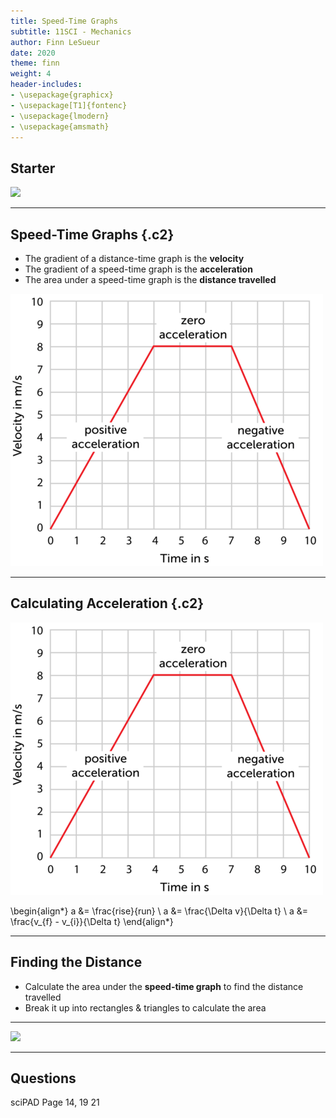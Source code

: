 ```yaml
---
title: Speed-Time Graphs
subtitle: 11SCI - Mechanics
author: Finn LeSueur
date: 2020
theme: finn
weight: 4
header-includes:
- \usepackage{graphicx}
- \usepackage[T1]{fontenc}
- \usepackage{lmodern}
- \usepackage{amsmath}
---
```


## Starter

![](https://mathsmadeeasy.co.uk/wp-content/uploads/2020/07/Diatance-time.png)

---

## Speed-Time Graphs {.c2}

- The gradient of a distance-time graph is the __velocity__
- The gradient of a speed-time graph is the __acceleration__
- The area under a speed-time graph is the __distance travelled__

![](../assets/2-velocity-time-graph.png "Velocity-Time Graph")

---

## Calculating Acceleration {.c2}

![](../assets/2-velocity-time-graph.png)

\begin{align*}
    a &= \frac{rise}{run} \\
    a &= \frac{\Delta v}{\Delta t} \\
    a &= \frac{v_{f} - v_{i}}{\Delta t}
\end{align*}

---

## Finding the Distance

- Calculate the area under the __speed-time graph__ to find the distance travelled
- Break it up into rectangles & triangles to calculate the area

---

![](https://mathsmadeeasy.co.uk/wp-content/uploads/2020/07/Diatance-time.png)

---

## Questions

sciPAD Page 14, 19 21
